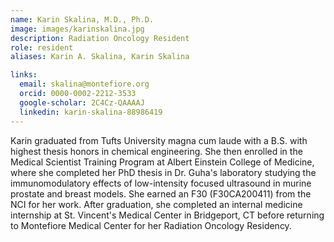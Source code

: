 ```yaml
---
name: Karin Skalina, M.D., Ph.D.
image: images/karinskalina.jpg
description: Radiation Oncology Resident
role: resident
aliases: Karin A. Skalina, Karin Skalina

links:
  email: skalina@montefiore.org
  orcid: 0000-0002-2212-3533
  google-scholar: 2C4Cz-QAAAAJ
  linkedin: karin-skalina-88986419
---
```


Karin graduated from Tufts University magna cum laude with a B.S. with highest thesis honors in chemical engineering. She then enrolled in the Medical Scientist Training Program at Albert Einstein College of Medicine, where she completed her PhD thesis in Dr. Guha's laboratory studying the immunomodulatory effects of low-intensity focused ultrasound in murine prostate and breast models. She earned an F30 (F30CA200411) from the NCI for her work. After graduation, she completed an internal medicine internship at St. Vincent's Medical Center in Bridgeport, CT before returning to Montefiore Medical Center for her Radiation Oncology Residency. 
